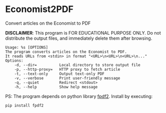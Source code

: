 # Economist2PDF
Convert articles on the Economist to PDF

**DISCLAIMER**: This program is FOR EDUCATIONAL PURPOSE ONLY. Do not distribute the output files, and immediately delete them after browsing.

```
Usage: %s [OPTIONS]
The program converts articles on the Economist to PDF.
It reads URLs from <stdin> in format "<URL>\n<URL>\n<URL>\n..."
Options: 
    -d, --dir=          Local directory to store output file
    -p, --http-proxy=   HTTP proxy to fetch article
    -t, --text-only     Output text-only PDF
    -v, --verbose       Print user-friendly message
    -q, --quiet         Redirect <stdout>
    -h, --help          Show help message
```

PS: The program depends on python library [fpdf2](https://github.com/PyFPDF/fpdf2). Install by executing:
``` bash
pip install fpdf2
```
